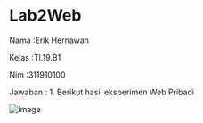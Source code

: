 # Lab2Web
<p>Nama   :Erik Hernawan </p>
<p>Kelas  :TI.19.B1 </p>
<p>Nim    :311910100 </p> 
Jawaban :
1. Berikut hasil eksperimen Web Pribadi

![image](https://user-images.githubusercontent.com/81576402/113604894-c1293d00-95fa-11eb-8950-ad6141852582.png)
